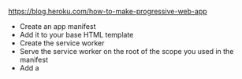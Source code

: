 https://blog.heroku.com/how-to-make-progressive-web-app

* Create an app manifest
* Add it to your base HTML template
* Create the service worker
* Serve the service worker on the root of the scope you used in the manifest
* Add a <script> block to your base HTML template to load the service worker
* Deploy your progressive web app
*Use your progressive web app!

## Create an App Manifest
An app manifest is a JSON file containing the following information:

* The canonical name of the website
* A short version of that name (for icons)
* The theme color of the website for OS integration
* The background color of the website for OS integration
* The URL scope that the progressive web app is limited to
* The start URL that new instances of the progressive web app will implicitly load
* A human-readable description
* Orientation restrictions (it is unwise to change this from "any" without a hard technical limit)
* Any icons for your website to be used on the home screen (see the above manifest generator for autogenerating icons)

## Add the Manifest to Your Base HTML Template

simply add it to the <head> section:
<link rel="manifest" href="/public/manifest.json">

## Create offline.html as an Alias to index.html
By default, the service worker code below will render /offline.html instead of any resource it can't fetch while offline.
Create a file at <your-scope>/offline.html to give your user a more helpful error message, explaining that this data isn't cached and the user is offline.
